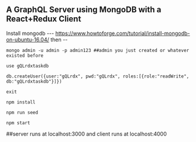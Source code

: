 ## A GraphQL Server using MongoDB with a React+Redux Client

Install mongodb --- https://www.howtoforge.com/tutorial/install-mongodb-on-ubuntu-16.04/
then -- 
```
mongo admin -u admin -p admin123 ##admin you just created or whatever existed before

use gQLrdxtaskdb

db.createUser({user:"gQLrdx", pwd:"gQLrdx", roles:[{role:"readWrite", db:"gQLrdxtaskdb"}]})

exit

npm install

npm run seed

npm start

```
##server runs at localhost:3000 and client runs at localhost:4000

